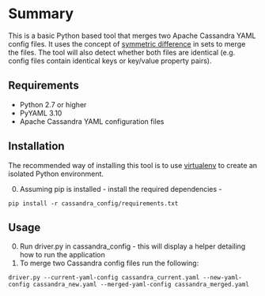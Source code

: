 # Summary
This is a basic Python based tool that merges two Apache Cassandra YAML config files. It uses the concept of [symmetric difference](https://en.wikipedia.org/wiki/Symmetric_difference) in sets to merge the files. The tool will also detect whether both files are identical (e.g. config files contain identical keys or key/value property pairs). 

## Requirements
- Python 2.7 or higher
- PyYAML 3.10
- Apache Cassandra YAML configuration files

## Installation

The recommended way of installing this tool is to use [virtualenv](https://virtualenv.pypa.io/en/stable/) to create an isolated Python environment.

0. Assuming pip is installed - install the required dependencies -
``` 
pip install -r cassandra_config/requirements.txt
```

## Usage
0. Run driver.py in cassandra_config - this will display a helper detailing how to run the application
0. To merge two Cassandra config files run the following: 
```
driver.py --current-yaml-config cassandra_current.yaml --new-yaml-config cassandra_new.yaml --merged-yaml-config cassandra_merged.yaml
```
